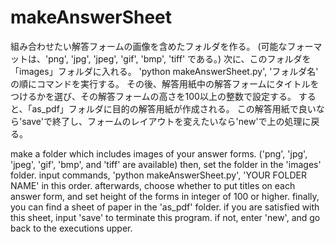 # makeAnswerSheet
組み合わせたい解答フォームの画像を含めたフォルダを作る。
(可能なフォーマットは、'png', 'jpg', 'jpeg', 'gif', 'bmp', 'tiff' である。)
次に、このフォルダを「images」フォルダに入れる。
'python makeAnswerSheet.py', 'フォルダ名' の順にコマンドを実行する。
その後、解答用紙中の解答フォームにタイトルをつけるかを選び、その解答フォームの高さを100以上の整数で設定する。
すると、「as_pdf」フォルダに目的の解答用紙が作成される。
この解答用紙で良いなら'save'で終了し、フォームのレイアウトを変えたいなら'new'で上の処理に戻る。

make a folder which includes images of your answer forms.
('png', 'jpg', 'jpeg', 'gif', 'bmp', and 'tiff' are available) 
then, set the folder in the 'images' folder.
input commands, 'python makeAnswerSheet.py', 'YOUR FOLDER NAME' in this order.
afterwards, choose whether to put titles on each answer form, and set height of the forms in integer of 100 or higher.
finally, you can find a sheet of paper in the 'as_pdf' folder.
if you are satisfied with this sheet, input 'save' to terminate this program. 
if not, enter 'new', and go back to the executions upper.